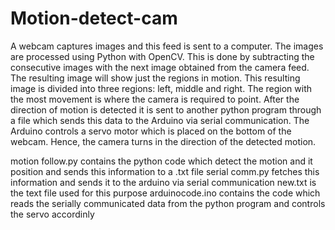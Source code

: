# Motion-detect-cam
A webcam captures images and this feed is sent to a computer. The images are processed using Python with OpenCV. This is done by subtracting the consecutive images with the next image obtained from the camera feed. The resulting image will show just the regions in motion. This resulting image is divided into three regions: left, middle and right. The region with the most movement is where the camera is required to point.
 After the direction of motion is detected it is sent to another python program through a file which sends this data to the Arduino via serial communication.
The Arduino controls a servo motor which is placed on the bottom of the webcam. Hence, the camera turns in the direction of the detected motion.

motion follow.py contains the python code which detect the motion and it position and sends this information to a .txt file
serial comm.py fetches this information and sends it to the arduino via serial communication
new.txt is the text file used for this purpose
arduinocode.ino contains the code which reads the serially communicated data from the python program and controls the servo accordinly

